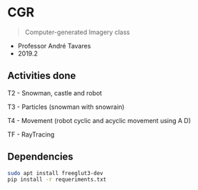 # CGR
> Computer-generated Imagery class

- Professor André Tavares
- 2019.2

## Activities done
T2 - Snowman, castle and robot

T3 - Particles (snowman with snowrain)

T4 - Movement (robot cyclic and acyclic movement using A D)  

TF - RayTracing

## Dependencies

```bash
sudo apt install freeglut3-dev
pip install -r requeriments.txt
```
